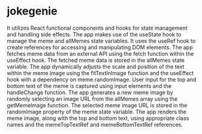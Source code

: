 # jokegenie
It utilizes React functional components and hooks for state management and handling side effects.
The app makes use of the useState hook to manage the meme and allMemes state variables.
It uses the useRef hook to create references for accessing and manipulating DOM elements.
The app fetches meme data from an external API using the fetch function within the useEffect hook.
The fetched meme data is stored in the allMemes state variable.
The app dynamically adjusts the scale and position of the text within the meme image using the fitTextInImage function and the useEffect hook with a dependency on meme.randomImage.
User input for the top and bottom text of the meme is captured using input elements and the handleChange function.
The app generates a new meme image by randomly selecting an image URL from the allMemes array using the getMemeImage function.
The selected meme image URL is stored in the randomImage property of the meme state variable.
The app renders the meme image, along with the top and bottom text, using appropriate class names and the memeTopTextRef and memeBottomTextRef references.
